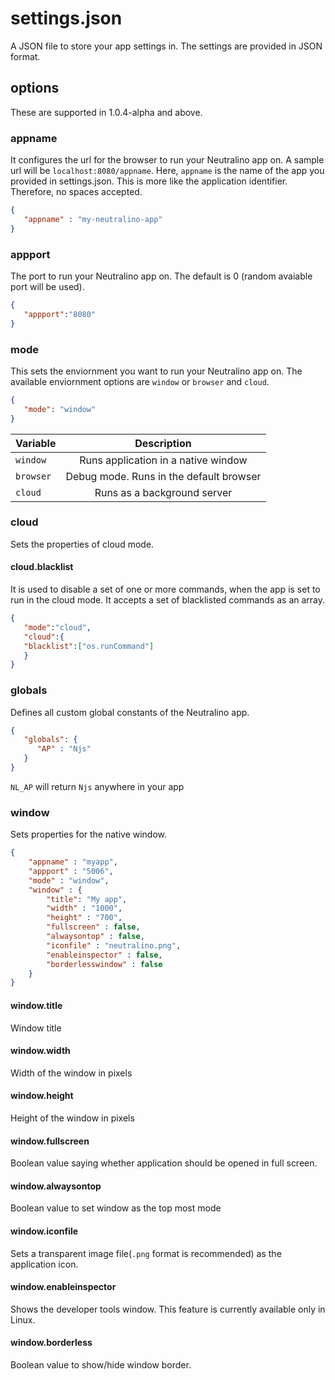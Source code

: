 # settings.json
A JSON file to store your app settings in. The settings are provided in JSON format. <br/>

## options 
These are supported in 1.0.4-alpha and above. 

### appname 
It configures the url for the browser to run your Neutralino app on. A sample url will be `localhost:8080/appname`. Here, `appname` is the name of the app you provided in settings.json. This is more like the application identifier. Therefore, no spaces accepted.

```json
{
   "appname" : "my-neutralino-app"
}
```

### appport 
The port to run your Neutralino app on. The default is 0 (random avaiable port will be used). 

```json
{ 
   "appport":"8080"
}
```

### mode
This sets the enviornment you want to run your Neutralino app on. The available enviornment options are `window` or `browser` and `cloud`. <br/>

```json
{
   "mode": "window"
}
```

| Variable      | Description                                      |
| ------------- |:------------------------------------------------:|
| `window`      | Runs application in a native window              |
| `browser`     | Debug mode. Runs in the default browser          |
| `cloud`       | Runs as a background server                      |


### cloud

Sets the properties of cloud mode.

#### cloud.blacklist 
It is used to disable a set of one or more commands, when the app is set to run in the cloud mode. It accepts a set of blacklisted commands as an array.

```json
{
   "mode":"cloud",
   "cloud":{
   "blacklist":["os.runCommand"]
   }
}
```

### globals 
Defines all custom global constants of the Neutralino app.

```json
{ 
   "globals": {
      "AP" : "Njs"
   }
}
```

`NL_AP` will return `Njs` anywhere in your app

### window

Sets properties for the native window.

```json
{
    "appname" : "myapp",
    "appport" : "5006",
    "mode" : "window",
    "window" : {
        "title": "My app",
        "width" : "1000",
        "height" : "700",
        "fullscreen" : false,
        "alwaysontop" : false,
        "iconfile" : "neutralino.png",
        "enableinspector" : false,
        "borderlesswindow" : false
    }
}
```

#### window.title

Window title

#### window.width

Width of the window in pixels

#### window.height

Height of the window in pixels

#### window.fullscreen

Boolean value saying whether application should be opened in full screen.

#### window.alwaysontop

Boolean value to set window as the top most mode

#### window.iconfile

Sets a transparent image file(`.png` format is recommended) as the application icon.

#### window.enableinspector

Shows the developer tools window. This feature is currently available only in Linux.

#### window.borderless

Boolean value to show/hide window border.

